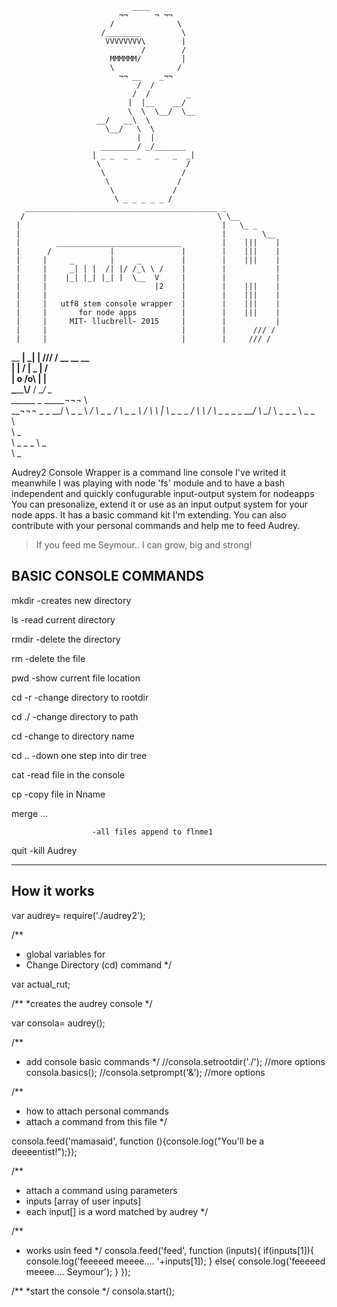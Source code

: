                                ____   
                            ¬¬      ¬ ¬¬
                          /              \       
                        /________         \
                         VVVVVVVV\        |
                                 /        /
                          MMMMMM/         |
                          \              / 
                            ¬¬ __    _¬¬ 
                                /  /        
                               /  /        _ 
                              |  |__    __/
                              \  \  \__/  \__
                       __/   __\  \   
                         \__/   \  \  
                                |  |         
                        ________/ _/_______
                      | _ _  _  _   _   _  _|
                       \                   /
                        \                 /
                         \               /
                          \             /
                           \ _ _ _ _ _ /
       ___________________________________________ _
      /                                           \ \__ 
     |                                             |   \_ _ 
     |                                             |        \__
     |        ____________________________         |    |||    |
     |      /             |               |        |    |||    |
     |     |     _        |     _         |        |    |||    |
     |     |     _| | |  /| |/ /_\ \ /    |        |           |
     |     |    |_| |_| |_| |  \__  V     |        |           |
     |     |                        |2    |        |    |||    |
     |     |                              |        |    |||    |
     |     |   utf8 stem console wrapper  |        |    |||    |
     |     |       for node apps          |        |    |||    |
     |     |     MIT- llucbrell- 2015     |        |           |
     |     |                              |        |      /// / 
     |     |                              |        |     /// /   
__ __|      \_____________________________|        |    /// / __ __ __  
     |                                             |     __/ 
     |                                       _     |    /  
     |  o                                   /o\    |   |  
      \_____________________________________\\/__ /  __/ 
                                              \_    
                ______                          \__
        _____¬¬¬      \                            \
   __¬¬¬          \_   \_                        __/
   \      \_  \_         \                     _/
    \             \_      \_                  /
     \     \_         \_    \                /
      \                      \              | 
       \       \_    \_       \_           /
        \                       \         /
         \    \_    \_     \_    \_    __/
          \                        \__/
           \    \_       \_         \_
            \        \_         \_    \
             \                         \
              \    \_                   \
               \             \_    \_    \_
                \       \_                 \
                 \                \_
                      

  Audrey2 Console Wrapper is a command line console
  I've writed it meanwhile I was playing with node 
  'fs' module and to have a bash independent and 
  quickly confugurable input-output system for nodeapps
  You can presonalize, extend it or use as an input
  output system for your node apps. It has a basic
  command kit I'm extending. You can also contribute
  with your personal commands and help me to feed 
  Audrey. 

  >If you feed me Seymour.. I can grow, big and strong!



<h2> BASIC CONSOLE COMMANDS</h2>


 mkdir <name>         -creates new directory

 ls                   -read current directory

 rmdir <name>         -delete the directory

 rm <file name>       -delete the file

 pwd                  -show current file location

 cd -r                -change directory to rootdir

 cd ./<path>          -change directory to path

 cd <name dir>        -change to directory name

 cd ..                -down one step into dir tree
 
 cat <filename>       -read file in the console

 cp <origin> <newcopy> 
                      -copy file in Nname

 merge <dest> <fn1> <fn2> ... <fn>

                      -all files append to flnme1 

 quit                 -kill Audrey   


 -------------------------------------------------  



<h2>How it works</h2>

 var audrey= require('./audrey2');

/**
* global variables for 
* Change Directory (cd) command 
*/


 var actual_rut;
 

/**
*creates the audrey console 
*/


var consola= audrey();


/**
* add console basic commands
*/
//consola.setrootdir('./');  //more options
consola.basics();
//consola.setprompt('&');   //more options


/**
* how to attach personal commands
* attach a command from this file
*/

consola.feed('mamasaid', function (){console.log("You'll be a deeeentist!");});

/**
* attach a command using parameters
* inputs [array of user inputs]
* each input[] is a word matched by audrey
*/

/**
* works usin feed <name>
*/
consola.feed('feed', function (inputs){
    if(inputs[1]){
  console.log('feeeeed meeee.... '+inputs[1]); 
     }
     else{
    console.log('feeeeed meeee.... Seymour'); 
     }
});

/**
*start the console
*/
consola.start();


